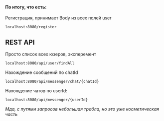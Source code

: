 #### По итогу, что есть:
 
Регистрация, принимает Body из всех полей user
```
localhost:8080/register
```

## REST API

Просто список всех юзеров, эксперемент
```
localhost:8080/api/user/findAll
```

Нахождение сообщений по chatId
```
localhost:8080/api/messenger/chat/{chatId}
```

Нахождение чатов по userId:
```
localhost:8080/api/messenger/{userId}
```

*Мда, с путями запросов небольшая трабла, но это уже косметическая часть*